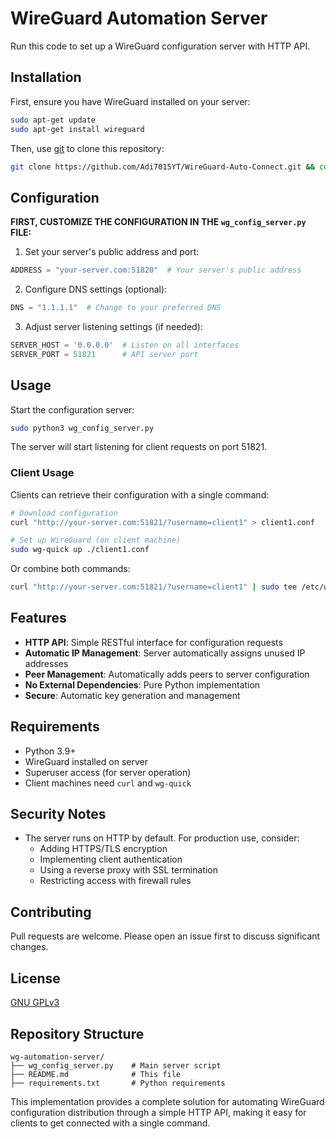 # WireGuard Automation Server

Run this code to set up a WireGuard configuration server with HTTP API.

## Installation

First, ensure you have WireGuard installed on your server:
```bash
sudo apt-get update
sudo apt-get install wireguard
```

Then, use [git](https://git-scm.com/downloads) to clone this repository:
```bash
git clone https://github.com/Adi7015YT/WireGuard-Auto-Connect.git && cd WireGuard-Auto-Connect;
```

## Configuration

**FIRST, CUSTOMIZE THE CONFIGURATION IN THE `wg_config_server.py` FILE:**

1. Set your server's public address and port:
```python
ADDRESS = "your-server.com:51820"  # Your server's public address
```

2. Configure DNS settings (optional):
```python
DNS = "1.1.1.1"  # Change to your preferred DNS
```

3. Adjust server listening settings (if needed):
```python
SERVER_HOST = '0.0.0.0'  # Listen on all interfaces
SERVER_PORT = 51821      # API server port
```

## Usage

Start the configuration server:
```bash
sudo python3 wg_config_server.py
```

The server will start listening for client requests on port 51821.

### Client Usage

Clients can retrieve their configuration with a single command:

```bash
# Download configuration
curl "http://your-server.com:51821/?username=client1" > client1.conf

# Set up WireGuard (on client machine)
sudo wg-quick up ./client1.conf
```

Or combine both commands:

```bash
curl "http://your-server.com:51821/?username=client1" | sudo tee /etc/wireguard/wg0-client1.conf && sudo wg-quick up wg0-client1.conf
```

## Features

- **HTTP API**: Simple RESTful interface for configuration requests
- **Automatic IP Management**: Server automatically assigns unused IP addresses
- **Peer Management**: Automatically adds peers to server configuration
- **No External Dependencies**: Pure Python implementation
- **Secure**: Automatic key generation and management

## Requirements

- Python 3.9+
- WireGuard installed on server
- Superuser access (for server operation)
- Client machines need `curl` and `wg-quick`

## Security Notes

- The server runs on HTTP by default. For production use, consider:
  - Adding HTTPS/TLS encryption
  - Implementing client authentication
  - Using a reverse proxy with SSL termination
  - Restricting access with firewall rules

## Contributing

Pull requests are welcome. Please open an issue first to discuss significant changes.

## License

[GNU GPLv3](https://choosealicense.com/licenses/gpl-3.0/)

## Repository Structure

```
wg-automation-server/
├── wg_config_server.py    # Main server script
├── README.md              # This file
├── requirements.txt       # Python requirements
```

This implementation provides a complete solution for automating WireGuard configuration distribution through a simple HTTP API, making it easy for clients to get connected with a single command.
